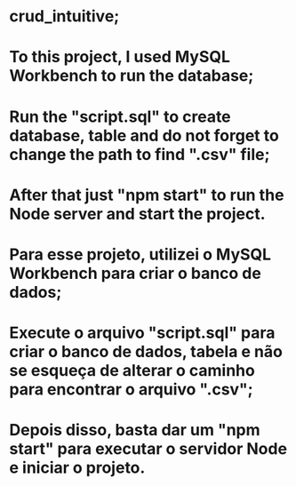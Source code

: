 # crud_intuitive;
# To this project, I used MySQL Workbench to run the database;
# Run the "script.sql" to create database, table and do not forget to change the path to find ".csv" file;
# After that just "npm start" to run the Node server and start the project.

# Para esse projeto, utilizei o MySQL Workbench para criar o banco de dados;
# Execute o arquivo "script.sql" para criar o banco de dados, tabela e não se esqueça de alterar o caminho para encontrar o arquivo ".csv";
# Depois disso, basta dar um "npm start" para executar o servidor Node e iniciar o projeto.
